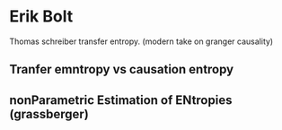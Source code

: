 # Erik Bolt

Thomas schreiber  transfer entropy. (modern take on granger causality)

## Tranfer emntropy vs causation entropy

## nonParametric Estimation of ENtropies (grassberger)